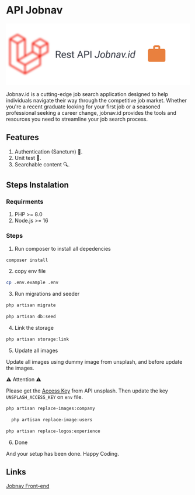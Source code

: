 # API Jobnav

![jobnav banner](./designs/Jobnav_id.jpg)

Jobnav.id is a cutting-edge job search application designed to help individuals navigate their way through the competitive job market. Whether you're a recent graduate looking for your first job or a seasoned professional seeking a career change, jobnav.id provides the tools and resources you need to streamline your job search process.

## Features

1. Authentication (Sanctum) 🔑.
2. Unit test 🧪.
3. Searchable content 🔍.

## Steps Instalation

### Requirments

1.  PHP >= 8.0 
2.  Node.js >= 16
  
### Steps

1. Run composer to install all depedencies
```bash
composer install
```

2. copy env file

```bash
cp .env.example .env
```

3. Run migrations and seeder

```bash
php artisan migrate
```
```bash
php artisan db:seed
```

4. Link the storage

```bash
php artisan storage:link
```

5. Update all images 
  
Update all images using dummy image from unsplash, and before update the images.

⚠ Attention ⚠

Please get the [Access Key](https://unsplash.com/oauth/applications/new) from API unsplash. Then update the key `UNSPLASH_ACCESS_KEY` on `env` file.

   ```bash
   php artisan replace-images:company
   ```
 ```bash
   php artisan replace-image:users
   ```

```bash
php artisan replace-logos:experience
```

6. Done
   
And your setup has been done. Happy Coding.

## Links

[Jobnav Front-end](https://github.com/nnivxix/jobnav)